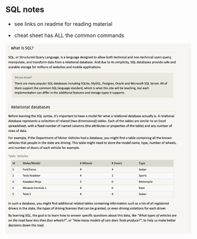 ## SQL notes

+ see links on readme for reading material

+ cheat sheet has ALL the common commands

![SQL intro](./images/SQL.png)